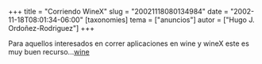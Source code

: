 +++
title = "Corriendo WineX"
slug = "20021118080134984"
date = "2002-11-18T08:01:34-06:00"
[taxonomies]
tema = ["anuncios"]
autor = ["Hugo J. Ordoñez-Rodriguez"]
+++

Para aquellos interesados en correr aplicaciones en wine y wineX este es
muy buen recurso...[wine](http://www.frankscorner.org/wine/)

